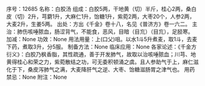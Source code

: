 序号：12685
名称：白胶汤
组成：白胶5两，干地黄（切）半斤，桂心2两，桑白皮（切）2升，芎藭1升，大麻仁1升，饴糖1升，紫菀2两，大枣20个，人参2两，大麦2升，生姜5两。
出处：方出《千金》卷十八，名见《普济方》卷一六二。
主治：肺伤咳唾脓血，肠涩背气，不能食，恶风，目暗（目巟）（目巟），足胫寒。
加减：None
功效：None
用法用量：上(口父)咀。以水1斗5升煮麦，取1斗，去麦下药，煮取3升，分5服。
制备方法：None
临床应用：None
各家论述：《千金方衍义》：白胶乃枫香脂，其性疏通，善于开发肺气，故取以治咳唾脓血；川芎、地黄得桂心和荣之力，紫菀散结之功，可无委积顿涌之虞。且人参助气于上，麻仁滋化于下，桑皮泻肺气之满，大麦降肝气之逆、大枣、饴糖滋肠胃之津气也。
用药禁忌：None
附注：None

